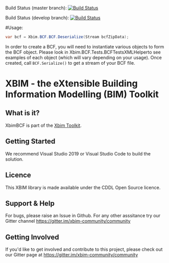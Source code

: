 Build Status (master branch): [ ![Build Status](http://xbimbuilds.cloudapp.net/app/rest/builds/buildType:(id:Xbim_XbimBcf_XbimBcf),branch:(name:master)/statusIcon "Build Status") ](http://xbimbuilds.cloudapp.net/project.html?projectId=Xbim_XbimBcf&tab=projectOverview "Build Status")

Build Status (develop branch): [![Build Status](https://dev.azure.com/xBIMTeam/xBIMToolkit/_apis/build/status/xBimTeam.XbimBCF?branchName=develop)](https://dev.azure.com/xBIMTeam/xBIMToolkit/_build/latest?definitionId=10&branchName=develop)

#Usage:

```csharp
var bcf = Xbim.BCF.BCF.Deserialize(Stream bcfZipData);
```
In order to create a BCF, you will need to instantiate various objects to form the BCF object.
Please look in Xbim.BCF.Tests.BCFTestsXMLHelperto see examples of each object (which will vary depending on your usage). 
Once created, call `BCF.Serialize()` to get a stream of your BCF file.


# XBIM - the eXtensible Building Information Modelling (BIM) Toolkit

## What is it?


XbimBCF is part of the [Xbim Toolkit](https://github.com/xBimTeam/XbimEssentials).

## Getting Started

We recommend Visual Studio 2019 or Visual Studio Code to build the solution.

## Licence

This XBIM library is made available under the CDDL Open Source licence.  

## Support & Help

For bugs, please raise an Issue in Github. For any other asssitance try our Gitter channel https://gitter.im/xbim-community/community

## Getting Involved

If you'd like to get involved and contribute to this project, please check out our Gitter page at https://gitter.im/xbim-community/community
